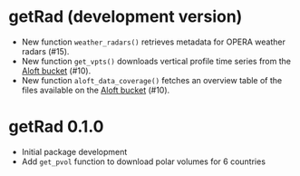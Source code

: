 # getRad (development version)

* New function `weather_radars()` retrieves metadata for OPERA weather radars (#15).
* New function `get_vpts()` downloads vertical profile time series from the [Aloft bucket](https://aloftdata.eu/browse/) (#10).
* New function `aloft_data_coverage()` fetches an overview table of the files available on the [Aloft bucket](https://aloftdata.eu/browse/) (#10).

# getRad 0.1.0

* Initial package development
* Add `get_pvol` function to download polar volumes for 6 countries
